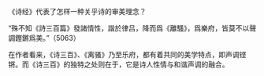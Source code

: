 《诗经》代表了怎样一种关乎诗的审美理念？

“殊不知《詩三百篇》發諸情性，諧於律吕，降而爲《離騷》，爲樂府，皆莫不以聲調鏗鏘爲美。”（5063）

在作者看来，《诗三百》、《离骚》乃至乐府，都有着共同的美学特点，即声调铿锵。而《诗三百》的独特之处则在于，它是诗人性情与和谐声调的融合。